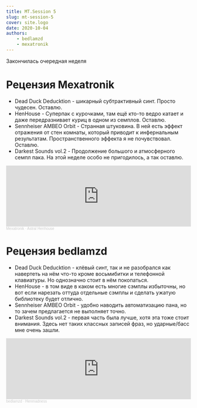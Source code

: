 ```yaml
---
title: MT.Session 5
slug: mt-session-5
cover: site.logo
date: 2020-10-04
authors:
    - bedlamzd
    - mexatronik
---
```

Закончилась очередная неделя

# Рецензия Mexatronik

* Dead Duck Deducktion - шикарный субтрактивный синт. Просто чудесен. Оставлю.
* HenHouse - Суперпак с курочками, там ещё кто-то ведро катает и даже передразнивает куриц в одном из семплов. Оставлю.
* Sennheiser AMBEO Orbit - Странная штуковина. В ней есть эффект отражения от стен комнаты, который приводит к инфернальным результатам. Пространственного эффекта я не почувствовал. Оставлю.
* Darkest Sounds vol.2 - Продолжение большого и атмосферного семпл пака. На этой неделе особо не пригодилось, а так оставлю.

<iframe width="100%" height="166" scrolling="no" frameborder="no" allow="autoplay" src="https://w.soundcloud.com/player/?url=https%3A//api.soundcloud.com/tracks/908836888&color=%23ff5500&auto_play=false&hide_related=false&show_comments=true&show_user=true&show_reposts=false&show_teaser=true"></iframe><div style="font-size: 10px; color: #cccccc;line-break: anywhere;word-break: normal;overflow: hidden;white-space: nowrap;text-overflow: ellipsis; font-family: Interstate,Lucida Grande,Lucida Sans Unicode,Lucida Sans,Garuda,Verdana,Tahoma,sans-serif;font-weight: 100;"><a href="https://soundcloud.com/red_monk" title="Mexatronik" target="_blank" style="color: #cccccc; text-decoration: none;">Mexatronik</a> · <a href="https://soundcloud.com/red_monk/astal-henhouse" title="Astral Henhouse" target="_blank" style="color: #cccccc; text-decoration: none;">Astral Henhouse</a></div>

# Рецензия bedlamzd

* Dead Duck Deducktion - клёвый синт, так и не разобрался как навертеть на нём что-то кроме восьмибитки и телефонной клавиатуры. Но однозначно стоит в нём покопаться.
* HenHouse - в том виде в каком есть многие сэмплы избыточны, но вот если нарезать оттуда отдельные сэмплы и сделать ужатую библиотеку будет отлично.
* Sennheiser AMBEO Orbit - удобно наводить автоматизацию пана, но то зачем предлагается не выполняет точно.
* Darkest Sounds vol.2 - первая часть была лучше, хотя эта тоже стоит внимания. Здесь нет таких классных записей фраз, но ударные/басс мне очень зашли.

<iframe width="100%" height="166" scrolling="no" frameborder="no" allow="autoplay" src="https://w.soundcloud.com/player/?url=https%3A//api.soundcloud.com/tracks/908853286&color=%23ff5500&auto_play=false&hide_related=false&show_comments=true&show_user=true&show_reposts=false&show_teaser=true"></iframe><div style="font-size: 10px; color: #cccccc;line-break: anywhere;word-break: normal;overflow: hidden;white-space: nowrap;text-overflow: ellipsis; font-family: Interstate,Lucida Grande,Lucida Sans Unicode,Lucida Sans,Garuda,Verdana,Tahoma,sans-serif;font-weight: 100;"><a href="https://soundcloud.com/bedlamzd" title="bedlamzd" target="_blank" style="color: #cccccc; text-decoration: none;">bedlamzd</a> · <a href="https://soundcloud.com/bedlamzd/henmadnes" title="Henmadness" target="_blank" style="color: #cccccc; text-decoration: none;">Henmadness</a></div>
